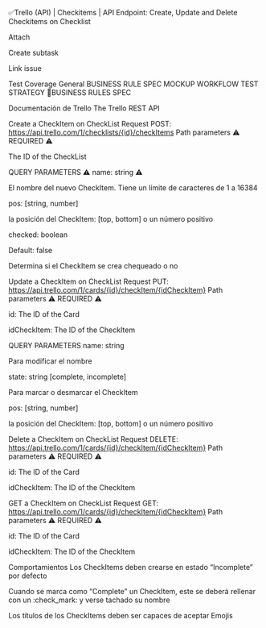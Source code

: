✅Trello (API) | Checkitems | API Endpoint: Create, Update and Delete Checkitems on Checklist

Attach

Create subtask

Link issue


Test Coverage
General
BUSINESS RULE SPEC
MOCKUP
WORKFLOW
TEST STRATEGY
🚩BUSINESS RULES SPEC


Documentación de Trello The Trello REST API 

Create a CheckItem on CheckList
Request POST: https://api.trello.com/1/checklists/{id}/checkItems
Path parameters
⚠️   REQUIRED  ⚠️

The ID of the CheckList

QUERY PARAMETERS
⚠️ name: string ⚠️

El nombre del nuevo CheckItem. Tiene un límite de caracteres de 1 a 16384

pos: [string, number]

la posición del CheckItem: [top, bottom] o un número positivo

checked: boolean

Default: false

Determina si el CheckItem se crea chequeado o no

Update a CheckItem on CheckList
Request PUT: https://api.trello.com/1/cards/{id}/checkItem/{idCheckItem}
Path parameters
⚠️   REQUIRED  ⚠️

id: The ID of the Card

idCheckItem: The ID of the CheckItem

QUERY PARAMETERS
name: string

Para modificar el nombre

state: string [complete, incomplete]

Para marcar o desmarcar el CheckItem

pos: [string, number]

la posición del CheckItem: [top, bottom] o un número positivo

Delete a CheckItem on CheckList
Request DELETE: https://api.trello.com/1/cards/{id}/checkItem/{idCheckItem}
Path parameters
⚠️   REQUIRED  ⚠️

id: The ID of the Card

idCheckItem: The ID of the CheckItem

GET a CheckItem on CheckList
Request GET: https://api.trello.com/1/cards/{id}/checkItem/{idCheckItem}
Path parameters
⚠️   REQUIRED  ⚠️

id: The ID of the Card

idCheckItem: The ID of the CheckItem

Comportamientos
Los CheckItems deben crearse en estado “Incomplete” por defecto

Cuando se marca como “Complete” un CheckItem, este se deberá rellenar con un :check_mark:  y verse tachado su nombre

Los títulos de los CheckItems deben ser capaces de aceptar Emojis
